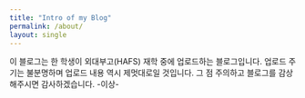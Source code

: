 ```yaml
---
title: "Intro of my Blog"
permalink: /about/
layout: single
---
```


이 블로그는 한 학생이 외대부고(HAFS) 재학 중에 업로드하는 블로그입니다. 업로드 주기는 불분명하며 업로드 내용 역시 제멋대로일 것입니다. 그 점 주의하고 블로그를 감상해주시면 감사하겠습니다. 
-이상-

